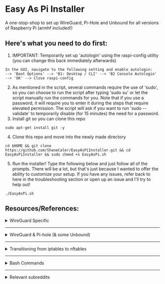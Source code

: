# Easy As Pi Installer
A one-stop-shop to set up WireGuard, Pi-Hole and Unbound for all versions of Raspberry Pi (armhf included!)

## Here's what you need to do first:
1. IMPORTANT: Temporarily set up 'autologin' using the raspi-config utility (you can change this back immediately afterwards)
```sudo raspi-config
In the GUI, navigate to the following setting and enable autologin:
--> 'Boot Options' --> 'B1: Desktop / CLI' --> 'B2 Console Autologin' --> 'OK' --> Close raspi-config
```
2. As mentioned in the script, several commands require the use of 'sudo', so you can choose to run the
script after typing 'sudo su' or let the script manually run the commands for you. Note that if you use a password, 
it will require you to enter it during the steps that require elevated permission. 
The script will ask if you want to run 'sudo --validate' to temporarily disable (for 15 minutes) the need for a password.
3. Install git so you can clone this repo

`sudo apt-get install git -y`

4. Clone this repo and move into the newly made directory
```
cd $HOME && git clone https://github.com/ShaneCaler/EasyAsPiInstaller.git && cd EasyAsPiInstaller && sudo chmod +x EasyAsPi.sh
```
5. Run the installer! Type the following below and just follow all of the prompts.
There will be a lot, but that's just because I wanted to offer the ability to customize your setup.
If you have any issues, refer back to here in the troubleshooting section or open up an issue and I'll
try to help out!

`./EasyAsPi.sh`

## Resources/References:

<details>
           <summary>WireGuard Specific</summary>
			<p>Adrian Mihalko @ https://github.com/adrianmihalko/raspberrypiwireguard</p>
			<p>Angristan @ https://github.com/angristan/wireguard-install/blob/master/wireguard-install.sh</p>
			<p>Angristan @ https://angristan.xyz/how-to-setup-vpn-server-wireguard-nat-ipv6/</p>
			<p>Arch Linux @ https://wiki.archlinux.org/index.php/WireGuard</p>
			<p>Emanuel Duss @ https://emanuelduss.ch/2018/09/wireguard-vpn-road-warrior-setup/</p>
			<p>Official WireGuard docs @ https://www.wireguard.com/quickstart/</p>
</details>

---

<details>
			<summary>WireGuard & Pi-hole (& some Unbound)</summary>
			<p>Aveek Dasmalakar @ https://medium.com/@aveek/setting-up-pihole-wireguard-vpn-server-and-client-ubuntu-server-fc88f3f38a0a</p>
			<p>Daluf @ https://github.com/pirate/wireguard-docs/blob/master/README.md#config-reference</p>
			<p>Harry Pnyce @ https://github.com/harrypnyce/raspbian10-buster/blob/master/README.md</p>
			<p>i4ApvDqgDV @ https://gist.github.com/i4ApvDqgDV/e2e566385cae3081cc9850bdd3ab166f</p>
			<p>Official Pi-hole docs @ https://docs.pi-hole.net/guides/unbound/<p>
			<p>Pi-hole Discourse @ https://discourse.pi-hole.net/t/how-do-i-configure-my-devices-to-use-pi-hole-as-their-dns-server/245</p>
			<p>u/vaporisharc92 @ https://www.reddit.com/r/pihole/comments/bnihyz/guide_how_to_install_wireguard_on_a_raspberry_pi/</p>
</details>

---

<details>
			<summary>Transitioning from iptables to nftables</summary>
			<p>Stamus Networks @ https://home.regit.org/netfilter-en/nftables-quick-howto/<p>
			<p>Official nftalbes docs @ https://wiki.nftables.org/wiki-nftables/index.php/Moving_from_iptables_to_nftables</p>
			<p>Official nftable docs @ https://wiki.nftables.org/wiki-nftables/index.php/Quick_reference-nftables_in_10_minutes</p>
			<p>Gentoo Linux authors @ https://wiki.gentoo.org/wiki/Nftables/Examples#Typical_workstation_.28separate_IPv4_and_IPv6.29</p>
			<p>TLDP authors @ http://www.tldp.org/HOWTO/Linux+IPv6-HOWTO/ch18s05.html</p>
</details>

---

<details>
			<summary>Bash Commands</summary>
			<details> 
						<summary>Methods of running a script on boot</summary>
						<p>- Raspberry Pi Forums @ https://www.raspberrypi.org/forums/viewtopic.php?t=202561 </p>
						<p>- StackExchange question @ https://unix.stackexchange.com/questions/145294/how-to-continue-a-script-after-it-reboots-the-machine</p>
						<p>- Ubuntu Forums @ https://ubuntuforums.org/showthread.php?t=1325843 </p>
			</details>
			<details> 
						<summary>Methods of setting the current working directory</summary>
						<p>- StackOverflow question @ https://stackoverflow.com/questions/3349105/how-to-set-current-working-directory-to-the-directory-of-the-script</p>
						<p>- StackOverflow question @ https://stackoverflow.com/questions/192292/how-best-to-include-other-scripts/12694189#12694189</p>
						<p>- StackOverflow question @ https://stackoverflow.com/questions/59895/get-the-source-directory-of-a-bash-script-from-within-the-script-itself</p>
			</details>
			<details> 
						<summary>Methods of extracting networking/system information</summary>
						<p>- StackOverflow question @ https://stackoverflow.com/questions/21336126/linux-bash-script-to-extract-ip-address</p>
						<p>- StackExchange question @ https://unix.stackexchange.com/questions/412516/create-an-array-with-all-network-interfaces-in-bash</p>
						<p>- AskUbuntu question @ https://askubuntu.com/questions/15853/how-can-a-script-check-if-its-being-run-as-root</p>
						<p>- Raspberry Pi Forums @ https://www.raspberrypi.org/forums/viewtopic.php?t=34678</p>
			</details>
</details>

---

<details>
  <summary>Relevant subreddits</summary>
         <p>https://www.reddit.com/r/pihole/</p>
         <p>https://www.reddit.com/r/wireguard</p>
         <p>https://www.reddit.com/r/raspberry_pi</p>
</details>
